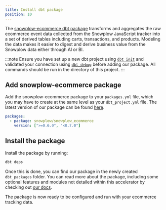 ```yaml
---
title: Install dbt package
position: 10
---
```


The [snowplow-ecommerce dbt package](https://hub.getdbt.com/snowplow/snowplow_ecommerce/latest/) transforms and aggregates the raw ecommerce event data collected from the Snowplow JavaScript tracker into a set of derived tables including carts, transactions, and products. Modeling the data makes it easier to digest and derive business value from the Snowplow data either through AI or BI.

:::note
Ensure you have set up a new dbt project using [`dbt init`](https://docs.getdbt.com/reference/commands/init) and validated your connection using [`dbt debug`](https://docs.getdbt.com/reference/commands/debug) before adding our package. All commands should be run in the directory of this project.
:::

## Add snowplow-ecommerce package

Add the snowplow-ecommerce package to your `packages.yml` file, which you may have to create at the same level as your `dbt_project.yml` file. The latest version of our package can be found [here](https://hub.getdbt.com/snowplow/snowplow_ecommerce/latest/).

```yml
packages:
  - package: snowplow/snowplow_ecommerce
    version: [">=0.6.0", "<0.7.0"]
```

## Install the package

Install the package by running:

```bash
dbt deps
```

Once this is done, you can find our package in the newly created `dbt_packages` folder. You can read more about the package, including some optional features and modules not detailed within this accelerator by checking out [our docs](https://docs.snowplow.io/docs/modeling-your-data/modeling-your-data-with-dbt/dbt-models/dbt-ecommerce-data-model/).

The package is now ready to be configured and run with your ecommerce tracking data.
